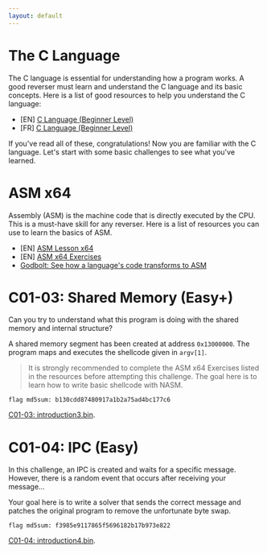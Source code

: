 ```yaml
---
layout: default
---
```


# The C Language

The C language is essential for understanding how a program works. A good reverser must learn and understand the C language and its basic concepts. Here is a list of good resources to help you understand the C language: 

- [EN] [C Language (Beginner Level)](https://www.w3schools.com/c/)
- [FR] [C Language (Beginner Level)](https://openclassrooms.com/fr/courses/19980-apprenez-a-programmer-en-c)

If you've read all of these, congratulations! Now you are familiar with the C language. Let's start with some basic challenges to see what you've learned.

# ASM x64

Assembly (ASM) is the machine code that is directly executed by the CPU. This is a must-have skill for any reverser. Here is a list of resources you can use to learn the basics of ASM.

- [EN] [ASM Lesson x64](https://web.stanford.edu/class/cs107/guide/x86-64.html)
- [EN] [ASM x64 Exercises](https://github.com/yds12/x64-roadmap)
- [Godbolt: See how a language's code transforms to ASM](https://godbolt.org/)

# C01-03: Shared Memory (Easy+)

Can you try to understand what this program is doing with the shared memory and internal structure? 

A shared memory segment has been created at address `0x13000000`. The program maps and executes the shellcode given in `argv[1]`.

> It is strongly recommended to complete the ASM x64 Exercises listed in the resources before attempting this challenge. The goal here is to learn how to write basic shellcode with NASM.

`flag md5sum: b130cdd87480917a1b2a75ad4bc177c6`

[C01-03: introduction3.bin](/assets/module/c01/03/introduction3.bin).

# C01-04: IPC (Easy)

In this challenge, an IPC is created and waits for a specific message.
However, there is a random event that occurs after receiving your message...

Your goal here is to write a solver that sends the correct message and patches the original program to remove the unfortunate byte swap. 

`flag md5sum: f3985e9117865f5696182b17b973e822`

[C01-04: introduction4.bin](/assets/module/c01/04/introduction4.bin).